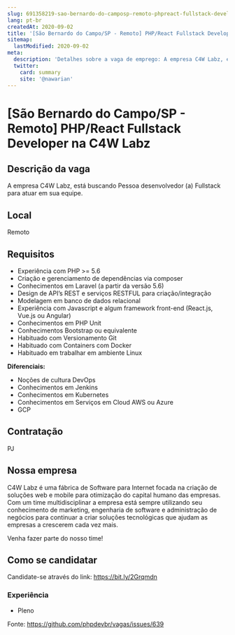 ```yaml
---
slug: 691358219-sao-bernardo-do-camposp-remoto-phpreact-fullstack-developer-na-c4w-labz
lang: pt-br
createdAt: 2020-09-02
title: '[São Bernardo do Campo/SP - Remoto] PHP/React Fullstack Developer na C4W Labz - Vaga de Emprego'
sitemap:
  lastModified: 2020-09-02
meta:
  description: 'Detalhes sobre a vaga de emprego: A empresa C4W Labz, está buscando Pessoa desenvolvedor (a) Fullstack para atuar em sua equipe.'
  twitter:
    card: summary
    site: '@nawarian'
---
```


# [São Bernardo do Campo/SP - Remoto] PHP/React Fullstack Developer na C4W Labz

## Descrição da vaga

A empresa C4W Labz, está buscando Pessoa desenvolvedor (a) Fullstack para atuar em sua equipe. 

## Local

Remoto

## Requisitos

- Experiência com PHP >= 5.6
- Criação e gerenciamento de dependências via composer
- Conhecimentos em Laravel (a partir da versão 5.6)
- Design de API’s REST e serviços RESTFUL para criação/integração
- Modelagem em banco de dados relacional
- Experiência com Javascript e algum framework front-end (React.js, Vue.js ou Angular)
- Conhecimentos em PHP Unit
- Conhecimentos Bootstrap ou equivalente
- Habituado com Versionamento Git
- Habituado com Containers com Docker
- Habituado em trabalhar em ambiente Linux

**Diferenciais:**

- Noções de cultura DevOps
- Conhecimentos em Jenkins
- Conhecimentos em Kubernetes
- Conhecimentos em Serviços em Cloud AWS ou Azure
- GCP

## Contratação
PJ

## Nossa empresa

C4W Labz é uma fábrica de Software para Internet focada na criação de soluções web e mobile para otimização do capital humano das empresas. Com um time multidisciplinar a empresa está sempre utilizando seu conhecimento de marketing, engenharia de software e administração de negócios para continuar a criar soluções tecnológicas que ajudam as empresas a crescerem cada vez mais.

Venha fazer parte do nosso time!

## Como se candidatar

Candidate-se através do link: https://bit.ly/2Grqmdn

### Experiência
- Pleno


Fonte: https://github.com/phpdevbr/vagas/issues/639